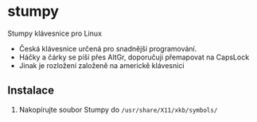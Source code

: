 # stumpy
Stumpy klávesnice pro Linux

- Česká klávesnice určená pro snadnější programování.
- Háčky a čárky se píší přes AltGr, doporučuji přemapovat na CapsLock
- Jinak je rozložení založeně na americkě klávesnici

## Instalace

1. Nakopírujte soubor Stumpy do `/usr/share/X11/xkb/symbols/`
